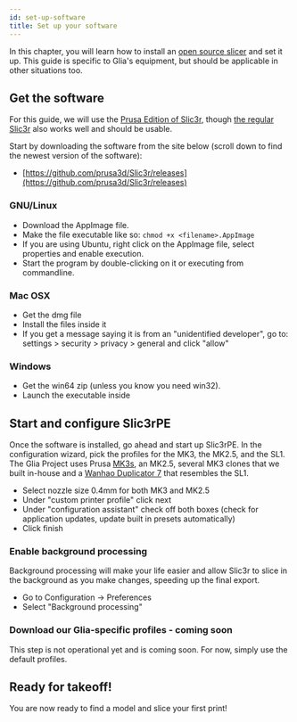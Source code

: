 ```yaml
---
id: set-up-software
title: Set up your software
---
```


In this chapter, you will learn how to install an [open source slicer](https://slic3r.org/) and set it up. This guide is specific to Glia's equipment, but should be applicable in other situations too.

## Get the software
For this guide, we will use the [Prusa Edition of Slic3r](https://www.prusa3d.com/slic3r-prusa-edition/), though [the regular Slic3r](https://slic3r.org) also works well and should be usable.

Start by downloading the software from the site below (scroll down to find the newest version of the software):
* [https://github.com/prusa3d/Slic3r/releases](https://github.com/prusa3d/Slic3r/releases)

### GNU/Linux
* Download the AppImage file.
* Make the file executable like so: `chmod +x <filename>.AppImage`
* If you are using Ubuntu, right click on the AppImage file, select properties and enable execution.
* Start the program by double-clicking on it or executing from commandline.

### Mac OSX
* Get the dmg file
* Install the files inside it
* If you get a message saying it is from an "unidentified developer", go to: settings > security > privacy > general and click "allow"

### Windows
* Get the win64 zip (unless you know you need win32).
* Launch the executable inside

## Start and configure Slic3rPE
Once the software is installed, go ahead and start up Slic3rPE. In the configuration wizard, pick the profiles for the MK3, the MK2.5, and the SL1. The Glia Project uses Prusa [MK3s](https://www.prusa3d.com/original-prusa-i3-mk3/), an MK2.5, several MK3 clones that we built in-house and a [Wanhao Duplicator 7](http://www.wanhao3dprinter.com/Unboxin/ShowArticle.asp?ArticleID=81) that resembles the SL1.

* Select nozzle size 0.4mm for both MK3 and MK2.5
* Under "custom printer profile" click next
* Under "configuration assistant" check off both boxes (check for application updates, update built in presets automatically)
* Click finish

### Enable background processing
Background processing will make your life easier and allow Slic3r to slice in the background as you make changes, speeding up the final export.

* Go to Configuration -> Preferences
* Select "Background processing"

### Download our Glia-specific profiles - coming soon
This step is not operational yet and is coming soon. For now, simply use the default profiles.

## Ready for takeoff!
You are now ready to find a model and slice your first print!
